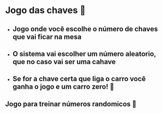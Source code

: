 # Jogo das chaves 🔑

* ## Jogo onde você escolhe o número de chaves que vai ficar na mesa

* ## O sistema vai escolher um número aleatorio, que no caso vai ser uma cahave

* ## Se for a chave certa que liga o carro você ganha o jogo e um carro zero! 🚓

## Jogo para treinar números randomicos 🔂
